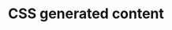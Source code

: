 ---
{
  "title": "CSS generated content",
  "description": "CSS Generated Content is content that is added to the DOM via CSS such as ::before and ::after content.",
  "category": "css",
  "keywords": [
    "CSS generated content"
  ],
  "last_test_date": "2018-07-21",
  "test_results_url": "https://a11ysupport.io/tech/css/generated_content",
  "test_url": "https://a11ysupport.io/tech/css/generated_content",
  "notes": "Avoid using CSS generated content for meaningful textual additions.",
  "stats": {
    "dragon_win": {
      "chrome": {
        "70.0-81": "n"
      },
      "ie": {
        "11.134": "n"
      },
      "firefox": {
        "63.0.1": "n"
      }
    },
    "jaws": {
      "chrome": {
        "75-81": "a"
      },
      "ie": {
        "11": "u"
      },
      "firefox": {
        "67-74": "y"
      },
      "edge": {
        "44": "a"
      }
    },
    "narrator": {
      "edge": {
        "44": "a"
      }
    },
    "nvda": {
      "chrome": {
        "75-81": "a"
      },
      "firefox": {
        "60-74": "y"
      }
    },
    "talkback": {
      "and_chr": {
        "67-81": "y"
      }
    },
    "va_and": {
      "and_chr": {
        "77-81": "a"
      }
    },
    "vo_ios": {
      "ios_saf": {
        "12.3.1-13.4.1": "y"
      }
    },
    "vo_macos": {
      "safari": {
        "12.1.1-13.1": "y"
      }
    },
    "orca": {
      "firefox": {
        "69-74": "y"
      }
    },
    "vc_ios": {
      "ios_saf": {
        "13.0-13.4.1": "a"
      }
    },
    "vc_macos": {
      "safari": {
        "13.0.2-13.1": "y"
      }
    },
    "wsr": {
      "chrome": {
        "77-81": "n"
      },
      "edge": {
        "44": "y"
      }
    }
  },
  "links": {
    "Chrome bug for incorrect button name mapping": "https://bugs.chromium.org/p/chromium/issues/detail?id=1071827",
    "CSS Generated Content Module Level 3": "https://www.w3.org/TR/2016/WD-css-content-3-20160602/",
    "Accessible Name and Description Computation: Step 2F": "https://www.w3.org/TR/accname-1.1/https://www.w3.org/TR/accname-1.1/#step2F.ii"
  }
}
---